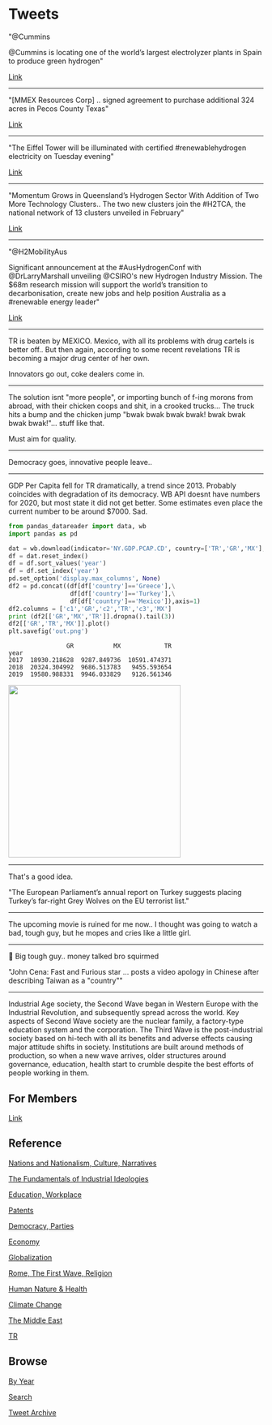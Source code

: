 # Tweets

"@Cummins

@Cummins is locating one of the world’s largest electrolyzer plants in
Spain to produce green hydrogen"

[Link](https://twitter.com/Cummins/status/1396765441020899331)

---

"[MMEX Resources Corp] .. signed agreement to purchase additional 324
acres in Pecos County Texas"

[Link](https://bit.ly/3hSqPWv)

---

"The Eiffel Tower will be illuminated with certified #renewablehydrogen
electricity on Tuesday evening"

[Link](https://bit.ly/3wwn5Ol)

---

"Momentum Grows in Queensland’s Hydrogen Sector With Addition of Two
More Technology Clusters.. The two new clusters join the #H2TCA, the
national network of 13 clusters unveiled in February"

[Link](https://bit.ly/2ThzRCd)

---

"@H2MobilityAus

Significant announcement at the #AusHydrogenConf with @DrLarryMarshall
unveiling @CSIRO's new Hydrogen Industry Mission. The $68m research
mission will support the world’s transition to decarbonisation, create
new jobs and help position Australia as a #renewable energy leader"

[Link](https://twitter.com/H2MobilityAus/status/1397424107260571648)

---

TR is beaten by MEXICO. Mexico, with all its problems with drug
cartels is better off.. But then again, according to some recent
revelations TR is becoming a major drug center of her own.

Innovators go out, coke dealers come in.

---

The solution isnt "more people", or importing bunch of f-ing morons
from abroad, with their chicken coops and shit, in a crooked trucks...
The truck hits a bump and the chicken jump "bwak bwak bwak bwak! bwak
bwak bwak bwak!"... stuff like that.

Must aim for quality.

---

Democracy goes, innovative people leave.. 

---

GDP Per Capita fell for TR dramatically, a trend since 2013. Probably
coincides with degradation of its democracy. WB API doesnt have
numbers for 2020, but most state it did not get better. Some estimates
even place the current number to be around $7000. Sad.


```python
from pandas_datareader import data, wb
import pandas as pd

dat = wb.download(indicator='NY.GDP.PCAP.CD', country=['TR','GR','MX'], start=2010, end=2020)
df = dat.reset_index()
df = df.sort_values('year')
df = df.set_index('year')
pd.set_option('display.max_columns', None)
df2 = pd.concat((df[df['country']=='Greece'],\
                 df[df['country']=='Turkey'],\
                 df[df['country']=='Mexico']),axis=1)
df2.columns = ['c1','GR','c2','TR','c3','MX']
print (df2[['GR','MX','TR']].dropna().tail(3))
df2[['GR','TR','MX']].plot()
plt.savefig('out.png')
```

```text
                GR           MX            TR
year                                         
2017  18930.218628  9287.849736  10591.474371
2018  20324.304992  9686.513783   9455.593654
2019  19580.988331  9946.033829   9126.561346
```

<img width="340" src="https://pbs.twimg.com/media/E2TzbPCXMAAAKdP?format=png&name=small"/>

---

That's a good idea.

"The European Parliament’s annual report on Turkey suggests placing
Turkey’s far-right Grey Wolves on the EU terrorist list."

---

The upcoming movie is ruined for me now.. I thought was going to watch
a bad, tough guy, but he mopes and cries like a little girl. 

---

🤣 Big tough guy.. money talked bro squirmed

"John Cena: Fast and Furious star ... posts a video apology in Chinese
after describing Taiwan as a "country""

---

Industrial Age society, the Second Wave began in Western Europe with
the Industrial Revolution, and subsequently spread across the
world. Key aspects of Second Wave society are the nuclear family, a
factory-type education system and the corporation. The Third Wave is
the post-industrial society based on hi-tech with all its benefits and
adverse effects causing major attitude shifts in society. Institutions
are built around methods of production, so when a new wave arrives,
older structures around governance, education, health start to crumble
despite the best efforts of people working in them.

## For Members

[Link](https://thirdwave-members.herokuapp.com)

## Reference

[Nations and Nationalism, Culture, Narratives](/2013/02/nations-and-nationalism.md)

[The Fundamentals of Industrial Ideologies](/2011/04/fundamentals-of-industrial-ideologies.md)

[Education, Workplace](2017/09/education-workplace.md)

[Patents](/2018/09/patents.md)

[Democracy, Parties](/2016/11/democracy.md)

[Economy](/2018/05/economy.md)

[Globalization](/2018/09/globalization.md)

[Rome, The First Wave, Religion](/2017/12/rome.md)

[Human Nature & Health](/2020/07/human-nature.md)

[Climate Change](/2018/12/climate.md)

[The Middle East](/2019/07/middleeast.md)

[TR](../tr)

## Browse

[By Year](years.md)

[Search](search.html)

[Tweet Archive](/tweets/README.md)



